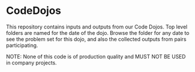 # CodeDojos

This repository contains inputs and outputs from our Code Dojos. Top level folders are named for the date of the dojo. Browse the folder for any date to see the problem set for this dojo, and also the collected outputs from pairs participating.

NOTE: None of this code is of production quality and MUST NOT BE USED in company projects.

